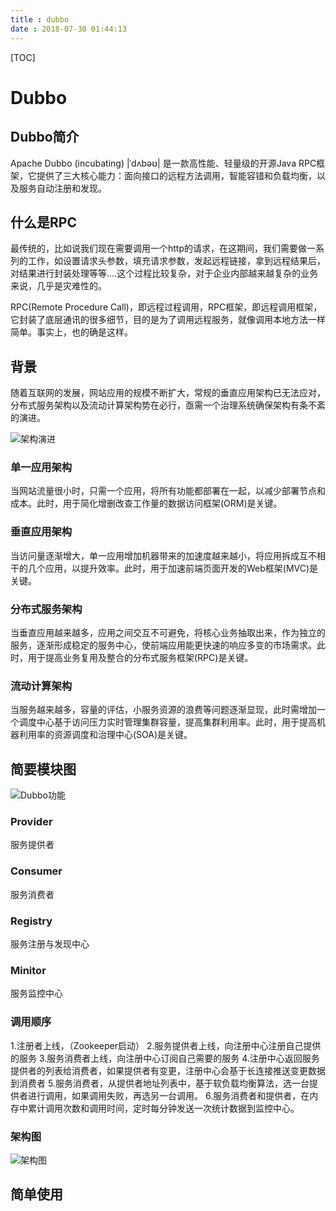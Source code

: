 ```yaml
---
title : dubbo
date : 2018-07-30 01:44:13
---
```


[TOC]

# Dubbo

## Dubbo简介

Apache Dubbo (incubating) |ˈdʌbəʊ| 是一款高性能、轻量级的开源Java RPC框架，它提供了三大核心能力：面向接口的远程方法调用，智能容错和负载均衡，以及服务自动注册和发现。

## 什么是RPC

最传统的，比如说我们现在需要调用一个http的请求，在这期间，我们需要做一系列的工作，如设置请求头参数，填充请求参数，发起远程链接，拿到远程结果后，对结果进行封装处理等等....这个过程比较复杂，对于企业内部越来越复杂的业务来说，几乎是灾难性的。

RPC(Remote Procedure Call)，即远程过程调用，RPC框架，即远程调用框架，它封装了底层通讯的很多细节，目的是为了调用远程服务，就像调用本地方法一样简单。事实上，也的确是这样。

## 背景

随着互联网的发展，网站应用的规模不断扩大，常规的垂直应用架构已无法应对，分布式服务架构以及流动计算架构势在必行，亟需一个治理系统确保架构有条不紊的演进。

![架构演进](http://dubbo.apache.org/docs/zh-cn/user/sources/images/dubbo-architecture-roadmap.jpg)

### 单一应用架构

当网站流量很小时，只需一个应用，将所有功能都部署在一起，以减少部署节点和成本。此时，用于简化增删改查工作量的数据访问框架(ORM)是关键。

### 垂直应用架构

当访问量逐渐增大，单一应用增加机器带来的加速度越来越小，将应用拆成互不相干的几个应用，以提升效率。此时，用于加速前端页面开发的Web框架(MVC)是关键。

### 分布式服务架构

当垂直应用越来越多，应用之间交互不可避免，将核心业务抽取出来，作为独立的服务，逐渐形成稳定的服务中心，使前端应用能更快速的响应多变的市场需求。此时，用于提高业务复用及整合的分布式服务框架(RPC)是关键。

### 流动计算架构

当服务越来越多，容量的评估，小服务资源的浪费等问题逐渐显现，此时需增加一个调度中心基于访问压力实时管理集群容量，提高集群利用率。此时，用于提高机器利用率的资源调度和治理中心(SOA)是关键。

## 简要模块图

![Dubbo功能](http://dubbo.apache.org/img/architecture.png)

### Provider

服务提供者

### Consumer

服务消费者

### Registry

服务注册与发现中心

### Minitor

服务监控中心

### 调用顺序

1.注册者上线，（Zookeeper启动）
2.服务提供者上线，向注册中心注册自己提供的服务
3.服务消费者上线，向注册中心订阅自己需要的服务
4.注册中心返回服务提供者的列表给消费者，如果提供者有变更，注册中心会基于长连接推送变更数据到消费者
5.服务消费者，从提供者地址列表中，基于软负载均衡算法，选一台提供者进行调用，如果调用失败，再选另一台调用。
6.服务消费者和提供者，在内存中累计调用次数和调用时间，定时每分钟发送一次统计数据到监控中心。

### 架构图

![架构图](http://dubbo.apache.org/docs/zh-cn/dev/sources/images/dubbo-framework.jpg)

## 简单使用
